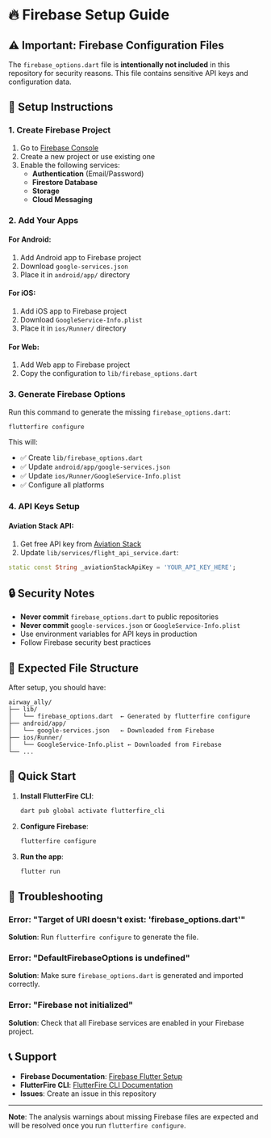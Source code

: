 # 🔥 Firebase Setup Guide

## ⚠️ Important: Firebase Configuration Files

The `firebase_options.dart` file is **intentionally not included** in this repository for security reasons. This file contains sensitive API keys and configuration data.

## 🚀 Setup Instructions

### 1. Create Firebase Project
1. Go to [Firebase Console](https://console.firebase.google.com/)
2. Create a new project or use existing one
3. Enable the following services:
   - **Authentication** (Email/Password)
   - **Firestore Database**
   - **Storage**
   - **Cloud Messaging**

### 2. Add Your Apps

#### For Android:
1. Add Android app to Firebase project
2. Download `google-services.json`
3. Place it in `android/app/` directory

#### For iOS:
1. Add iOS app to Firebase project
2. Download `GoogleService-Info.plist`
3. Place it in `ios/Runner/` directory

#### For Web:
1. Add Web app to Firebase project
2. Copy the configuration to `lib/firebase_options.dart`

### 3. Generate Firebase Options

Run this command to generate the missing `firebase_options.dart`:

```bash
flutterfire configure
```

This will:
- ✅ Create `lib/firebase_options.dart`
- ✅ Update `android/app/google-services.json`
- ✅ Update `ios/Runner/GoogleService-Info.plist`
- ✅ Configure all platforms

### 4. API Keys Setup

#### Aviation Stack API:
1. Get free API key from [Aviation Stack](https://aviationstack.com/)
2. Update `lib/services/flight_api_service.dart`:
```dart
static const String _aviationStackApiKey = 'YOUR_API_KEY_HERE';
```

## 🔒 Security Notes

- **Never commit** `firebase_options.dart` to public repositories
- **Never commit** `google-services.json` or `GoogleService-Info.plist`
- Use environment variables for API keys in production
- Follow Firebase security best practices

## 📁 Expected File Structure

After setup, you should have:
```
airway_ally/
├── lib/
│   └── firebase_options.dart  ← Generated by flutterfire configure
├── android/app/
│   └── google-services.json   ← Downloaded from Firebase
├── ios/Runner/
│   └── GoogleService-Info.plist ← Downloaded from Firebase
└── ...
```

## 🚀 Quick Start

1. **Install FlutterFire CLI**:
   ```bash
   dart pub global activate flutterfire_cli
   ```

2. **Configure Firebase**:
   ```bash
   flutterfire configure
   ```

3. **Run the app**:
   ```bash
   flutter run
   ```

## 🔧 Troubleshooting

### Error: "Target of URI doesn't exist: 'firebase_options.dart'"
**Solution**: Run `flutterfire configure` to generate the file.

### Error: "DefaultFirebaseOptions is undefined"
**Solution**: Make sure `firebase_options.dart` is generated and imported correctly.

### Error: "Firebase not initialized"
**Solution**: Check that all Firebase services are enabled in your Firebase project.

## 📞 Support

- **Firebase Documentation**: [Firebase Flutter Setup](https://firebase.flutter.dev/docs/overview/)
- **FlutterFire CLI**: [FlutterFire CLI Documentation](https://firebase.flutter.dev/docs/cli/)
- **Issues**: Create an issue in this repository

---

**Note**: The analysis warnings about missing Firebase files are expected and will be resolved once you run `flutterfire configure`. 